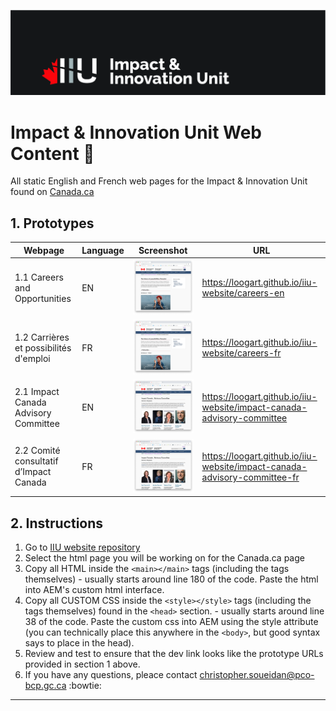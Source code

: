 ![IIU Logo](https://github.com/loogart/iiu-website/blob/master/img/homepage/iiu-website-logo.jpg?raw=true "IIU Logo")

# Impact & Innovation Unit Web Content :wave:
All static English and French web pages for the Impact & Innovation Unit found on [Canada.ca](https://www.canada.ca/en/innovation-hub)

## 1. Prototypes ##

Webpage | Language | Screenshot | URL
------------- | ------------- | ------------- | -------------
1.1 Careers and Opportunities | EN  | ![Careers and Opportunities Webpage](https://github.com/loogart/iiu-website/blob/master/img/screenshots/careers.png?raw=true "Careers and Opportunities Webpage")  | https://loogart.github.io/iiu-website/careers-en
1.2 Carrières et possibilités d'emploi | FR  | ![Careers and Opportunities Webpage](https://github.com/loogart/iiu-website/blob/master/img/screenshots/careers.png?raw=true "Careers and Opportunities Webpage")  | https://loogart.github.io/iiu-website/careers-fr
2.1 Impact Canada Advisory Committee | EN | ![Impact Canada Advisory Committee Webpage](https://github.com/loogart/iiu-website/blob/master/img/screenshots/advisory-committee.png?raw=true "Impact Canada Advisory Committee Webpage") | https://loogart.github.io/iiu-website/impact-canada-advisory-committee
2.2 Comité consultatif d’Impact Canada | FR | ![Impact Canada Advisory Committee Webpage](https://github.com/loogart/iiu-website/blob/master/img/screenshots/advisory-committee.png?raw=true "Impact Canada Advisory Committee Webpage") | https://loogart.github.io/iiu-website/impact-canada-advisory-committee-fr 

## 2. Instructions ##

1. Go to [IIU website repository](https://github.com/loogart/iiu-website)
2. Select the html page you will be working on for the Canada.ca page
3. Copy all HTML inside the `<main></main>` tags (including the tags themselves) - usually starts around line 180 of the code. Paste the html into AEM's custom html interface.
4. Copy all CUSTOM CSS inside the `<style></style>` tags (including the tags themselves) found in the `<head>` section. - usually starts around line 38 of the code. Paste the custom css into AEM using the style attribute (you can technically place this anywhere in the `<body>`, but good syntax says to place in the head).
5. Review and test to ensure that the dev link looks like the prototype URLs provided in section 1 above.
6. If you have any questions, pleace contact christopher.soueidan@pco-bcp.gc.ca :bowtie:

- - - -



